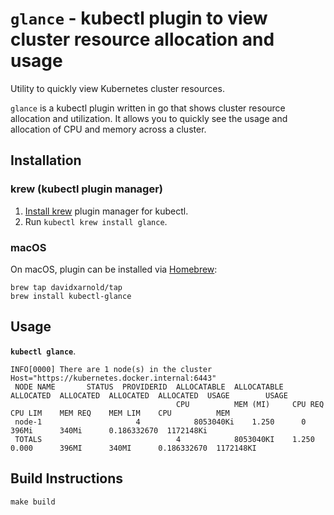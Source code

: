 # `glance` - kubectl plugin to view cluster resource allocation and usage

Utility to quickly view Kubernetes cluster resources.

`glance` is a kubectl plugin written in go that shows cluster resource allocation and utilization.  It allows you to quickly see the usage and allocation of CPU and memory across a cluster.


## Installation

### krew (kubectl plugin manager)

1. [Install krew](https://github.com/GoogleContainerTools/krew)
   plugin manager for kubectl.
1. Run `kubectl krew install glance`.

### macOS

On macOS, plugin can be installed via [Homebrew](https://brew.sh):

```shell
brew tap davidxarnold/tap
brew install kubectl-glance
```



## Usage 
**`kubectl glance`**.
```shell
INFO[0000] There are 1 node(s) in the cluster            Host="https://kubernetes.docker.internal:6443"
 NODE NAME       STATUS  PROVIDERID  ALLOCATABLE  ALLOCATABLE  ALLOCATED  ALLOCATED  ALLOCATED  ALLOCATED  USAGE        USAGE     
                                     CPU          MEM (MI)     CPU REQ    CPU LIM    MEM REQ    MEM LIM    CPU          MEM       
 node-1                     4            8053040Ki    1.250      0          396Mi      340Mi      0.186332670  1172148Ki 
 TOTALS                              4            8053040KI    1.250      0.000      396MI      340MI      0.186332670  1172148KI 
```


## Build Instructions

```
make build
```